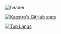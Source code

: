 ![header](https://capsule-render.vercel.app/api?type=speech&height=300&color=gradient&text=kaestro's%20forge&textBg=false&animation=fadeIn)

[![Kaestro's GitHub stats](https://github-readme-stats.vercel.app/api?username=kaestro&custom_title=Kaestro%27s%20Github%20Stats)](https://github.com/anuraghazra/github-readme-stats)

[![Top Langs](https://github-readme-stats.vercel.app/api/top-langs/?username=kaestro&layout=compact)](https://github.com/anuraghazra/github-readme-stats)
